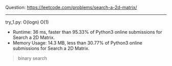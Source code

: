 Question: https://leetcode.com/problems/search-a-2d-matrix/

---

try_1.py: O(logn) O(1)
* Runtime: 36 ms, faster than 95.33% of Python3 online submissions for Search a 2D Matrix.
* Memory Usage: 14.3 MB, less than 30.77% of Python3 online submissions for Search a 2D Matrix.

> binary search
